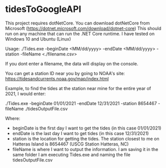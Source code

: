 # tidesToGoogleAPI
This project requires dotNetCore.  You can download dotNetCore from Microsoft (https://dotnet.microsoft.com/download/dotnet-core)
This should run on any machine that can run the .NET Core runtime.  I have tested on Windows 10 and Ubuntu (Linux)

Usage: ./Tides.exe -beginDate <MM/dd/yyyy> -endDate <MM/dd/yyyy> -station <stationID> -fileName <./filename.csv>

If you dont enter a filename, the data will display on the console.

You can get a station ID near you by going to NOAA's site: https://tidesandcurrents.noaa.gov/map/index.html

Example, to find the tides at the station near mine for the entire year of 2021, I would enter:

./Tides.exe -beginDate 01/01/2021 -endDate 12/31/2021 -station 8654467 -fileName ./tidesOutputFile.csv

Where:
- beginDate is the first day I want to get the tides (in this case 01/01/2021)
- endDate is the last day I want to get tides (in this case 12/31/2021)
- station is the location for getting the tides.  The station closest to me on Hatteras Island is 8654467 (USCG Station Hatteras, NC)
- fileName is where I want to output the information.  I am saving it in the same folder I am executing Tides.exe and naming the file tidesOutputFile.csv
